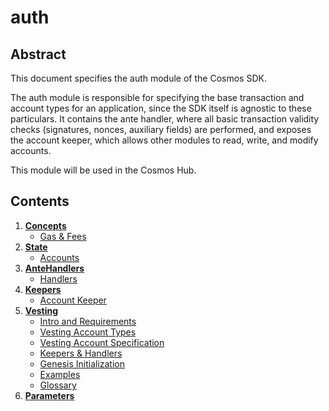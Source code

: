 # auth

## Abstract

This document specifies the auth module of the Cosmos SDK.

The auth module is responsible for specifying the base transaction and account types for an application, since the SDK itself is agnostic to these particulars. It contains the ante handler, where all basic transaction validity checks (signatures, nonces, auxiliary fields) are performed, and exposes the account keeper, which allows other modules to read, write, and modify accounts.

This module will be used in the Cosmos Hub.

## Contents

1. [**Concepts**](../../../docs/develop/modules/Core/auth/01\_concepts.md)
   * [Gas & Fees](../../../docs/develop/modules/Core/auth/01\_concepts.md#gas-&-fees)
2. [**State**](../../../docs/develop/modules/Core/auth/02\_state.md)
   * [Accounts](../../../docs/develop/modules/Core/auth/02\_state.md#accounts)
3. [**AnteHandlers**](../../../docs/develop/modules/Core/auth/03\_antehandlers.md)
   * [Handlers](../../../docs/develop/modules/Core/auth/03\_antehandlers.md#handlers)
4. [**Keepers**](../../../docs/develop/modules/Core/auth/04\_keepers.md)
   * [Account Keeper](../../../docs/develop/modules/Core/auth/04\_keepers.md#account-keeper)
5. [**Vesting**](../../../docs/develop/modules/Core/auth/05\_vesting.md)
   * [Intro and Requirements](../../../docs/develop/modules/Core/auth/05\_vesting.md#intro-and-requirements)
   * [Vesting Account Types](../../../docs/develop/modules/Core/auth/05\_vesting.md#vesting-account-types)
   * [Vesting Account Specification](../../../docs/develop/modules/Core/auth/05\_vesting.md#vesting-account-specification)
   * [Keepers & Handlers](../../../docs/develop/modules/Core/auth/05\_vesting.md#keepers-&-handlers)
   * [Genesis Initialization](../../../docs/develop/modules/Core/auth/05\_vesting.md#genesis-initialization)
   * [Examples](../../../docs/develop/modules/Core/auth/05\_vesting.md#examples)
   * [Glossary](../../../docs/develop/modules/Core/auth/05\_vesting.md#glossary)
6. [**Parameters**](../../../docs/develop/modules/Core/auth/07\_params.md)
